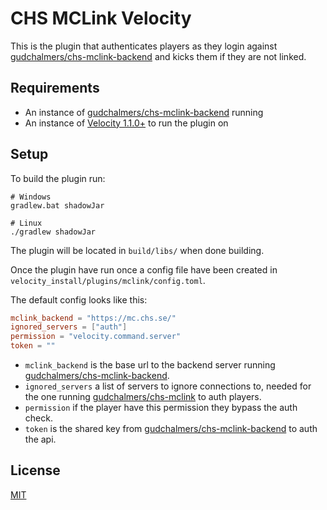 # CHS MCLink Velocity

This is the plugin that authenticates players as they login against [gudchalmers/chs-mclink-backend][1] and kicks them if they are not linked.

## Requirements

- An instance of [gudchalmers/chs-mclink-backend][1] running
- An instance of [Velocity 1.1.0+][2] to run the plugin on

## Setup

To build the plugin run:

```shell script
# Windows
gradlew.bat shadowJar
```
```shell script
# Linux
./gradlew shadowJar
```

The plugin will be located in `build/libs/` when done building.

Once the plugin have run once a config file have been created in `velocity_install/plugins/mclink/config.toml`.

The default config looks like this:

```toml
mclink_backend = "https://mc.chs.se/"
ignored_servers = ["auth"]
permission = "velocity.command.server"
token = ""
```

- `mclink_backend` is the base url to the backend server running [gudchalmers/chs-mclink-backend][3].
- `ignored_servers` a list of servers to ignore connections to, needed for the one running [gudchalmers/chs-mclink][1] to auth players.
- `permission` if the player have this permission they bypass the auth check.
- `token` is the shared key from [gudchalmers/chs-mclink-backend][3] to auth the api.

## License

[MIT][4]

[1]: https://github.com/gudchalmers/chs-mclink
[2]: https://velocitypowered.com/
[3]: https://github.com/gudchalmers/chs-mclink-backend
[4]: https://choosealicense.com/licenses/mit/
